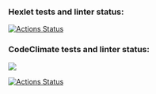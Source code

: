 ### Hexlet tests and linter status:
[![Actions Status](https://github.com/DrMarkes/frontend-project-lvl1/workflows/hexlet-check/badge.svg)](https://github.com/DrMarkes/frontend-project-lvl1/actions)

### CodeClimate tests and linter status:
<a href="https://codeclimate.com/github/DrMarkes/frontend-project-lvl1/maintainability"><img src="https://api.codeclimate.com/v1/badges/e08f19ffc1b84bdb7ca9/maintainability" /></a>

[![Actions Status](https://github.com/DrMarkes/frontend-project-lvl1/workflows/linter/badge.svg)](https://github.com/DrMarkes/frontend-project-lvl1/actions)
